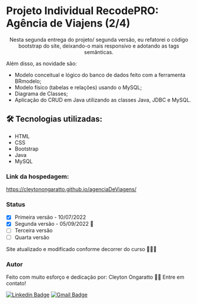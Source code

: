 # Projeto Individual RecodePRO: Agência de Viajens (2/4)

<p align="center">Nesta segunda entrega do projeto/ segunda versão, eu refatorei o código bootstrap do site, deixando-o mais responsivo e adotando as tags semânticas.

Além disso, as novidade são: 
* Modelo conceitual e lógico do banco de dados feito com a ferramenta BRmodelo;
* Modelo físico (tabelas e relações) usando o MySQL;
* Diagrama de Classes;
* Aplicação do CRUD em Java utilizando as classes Java, JDBC e MySQL.   </p>

## 🛠 Tecnologias utilizadas:

<!--ts-->
   * HTML
   * CSS
   * Bootstrap
   * Java
   * MySQL
<!--te-->

### Link da hospedagem:

https://cleytonongaratto.github.io/agenciaDeViagens/

  ### Status

- [x] Primeira versão - 10/07/2022
- [x] Segunda versão - 05/09/2022 🚀
- [ ] Terceira versão
- [ ] Quarta versão

Site atualizado e modificado conforme decorrer do curso 🚀🚀🚀

### Autor

Feito com muito esforço e dedicação por: Cleyton Ongaratto 👋🏽 Entre em contato!

[![Linkedin Badge](https://img.shields.io/badge/-Cleyton-blue?style=flat-square&logo=Linkedin&logoColor=white&link=https://www.linkedin.com/in/cleyton-ongaratto-b8153916a/)](https://www.linkedin.com/in/cleyton-ongaratto-b8153916a/) 
[![Gmail Badge](https://img.shields.io/badge/-cleytongarattosousa@gmail.com-c14438?style=flat-square&logo=Gmail&logoColor=white&link=mailto:cleytongarattosousa@gmail.com)](mailto:cleytongarattosousa@gmail.com)






